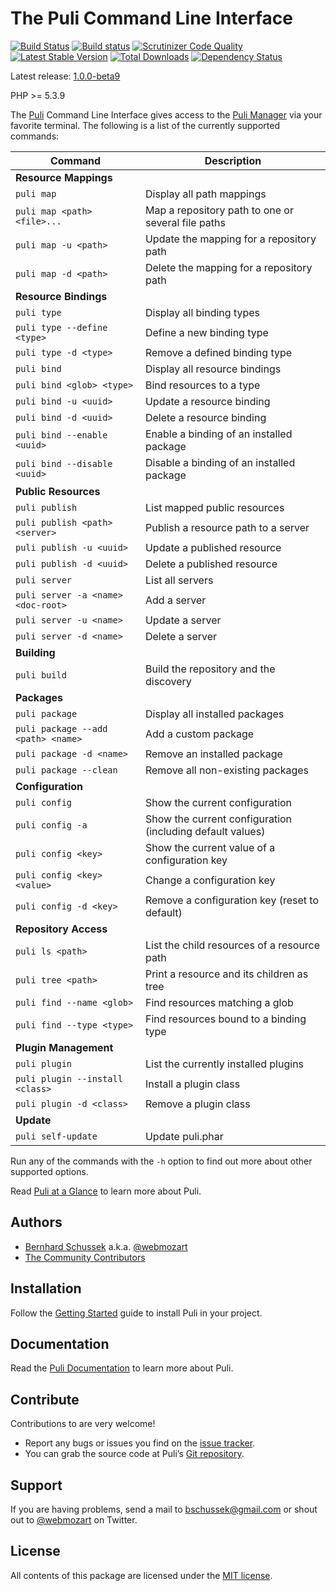 The Puli Command Line Interface
===============================

[![Build Status](https://travis-ci.org/puli/cli.svg?branch=master)](https://travis-ci.org/puli/cli)
[![Build status](https://ci.appveyor.com/api/projects/status/n06gckamgc2lr8vl/branch/master?svg=true)](https://ci.appveyor.com/project/webmozart/cli/branch/master)
[![Scrutinizer Code Quality](https://scrutinizer-ci.com/g/puli/cli/badges/quality-score.png?b=master)](https://scrutinizer-ci.com/g/puli/cli/?branch=master)
[![Latest Stable Version](https://poser.pugx.org/puli/cli/v/stable.svg)](https://packagist.org/packages/puli/cli)
[![Total Downloads](https://poser.pugx.org/puli/cli/downloads.svg)](https://packagist.org/packages/puli/cli)
[![Dependency Status](https://www.versioneye.com/php/puli:cli/1.0.0/badge.svg)](https://www.versioneye.com/php/puli:cli/1.0.0)

Latest release: [1.0.0-beta9](https://packagist.org/packages/puli/cli#1.0.0-beta9)

PHP >= 5.3.9

The [Puli] Command Line Interface gives access to the [Puli Manager] via your
favorite terminal. The following is a list of the currently supported commands:

Command                              | Description
------------------------------------ | -------------
**Resource Mappings**                |
`puli map`                           | Display all path mappings
`puli map <path> <file>...`          | Map a repository path to one or several file paths
`puli map -u <path>`                 | Update the mapping for a repository path
`puli map -d <path>`                 | Delete the mapping for a repository path
**Resource Bindings**                |
`puli type`                          | Display all binding types
`puli type --define <type>`          | Define a new binding type
`puli type -d <type>`                | Remove a defined binding type
`puli bind`                          | Display all resource bindings
`puli bind <glob> <type>`            | Bind resources to a type
`puli bind -u <uuid>`                | Update a resource binding
`puli bind -d <uuid>`                | Delete a resource binding
`puli bind --enable <uuid>`          | Enable a binding of an installed package
`puli bind --disable <uuid>`         | Disable a binding of an installed package
**Public Resources**                 |
`puli publish`                       | List mapped public resources
`puli publish <path> <server>`       | Publish a resource path to a server
`puli publish -u <uuid>`             | Update a published resource
`puli publish -d <uuid>`             | Delete a published resource
`puli server`                        | List all servers
`puli server -a <name> <doc-root>`   | Add a server
`puli server -u <name>`              | Update a server
`puli server -d <name>`              | Delete a server
**Building**                         |
`puli build`                         | Build the repository and the discovery
**Packages**                         |
`puli package`                       | Display all installed packages
`puli package --add <path> <name>`   | Add a custom package
`puli package -d <name>`             | Remove an installed package
`puli package --clean`               | Remove all non-existing packages
**Configuration**                    |
`puli config`                        | Show the current configuration
`puli config -a`                     | Show the current configuration (including default values)
`puli config <key>`                  | Show the current value of a configuration key
`puli config <key> <value>`          | Change a configuration key
`puli config -d <key>`               | Remove a configuration key (reset to default)
**Repository Access**                |
`puli ls <path>`                     | List the child resources of a resource path
`puli tree <path>`                   | Print a resource and its children as tree
`puli find --name <glob>`            | Find resources matching a glob
`puli find --type <type>`            | Find resources bound to a binding type
**Plugin Management**                |
`puli plugin`                        | List the currently installed plugins
`puli plugin --install <class>`      | Install a plugin class
`puli plugin -d <class>`             | Remove a plugin class
**Update**                           |
`puli self-update`                   | Update puli.phar

Run any of the commands with the `-h` option to find out more about other
supported options.

Read [Puli at a Glance] to learn more about Puli.

Authors
-------

* [Bernhard Schussek] a.k.a. [@webmozart]
* [The Community Contributors]

Installation
------------

Follow the [Getting Started] guide to install Puli in your project.

Documentation
-------------

Read the [Puli Documentation] to learn more about Puli.

Contribute
----------

Contributions to are very welcome!

* Report any bugs or issues you find on the [issue tracker].
* You can grab the source code at Puli’s [Git repository].

Support
-------

If you are having problems, send a mail to bschussek@gmail.com or shout out to
[@webmozart] on Twitter.

License
-------

All contents of this package are licensed under the [MIT license].

[Puli]: http://puli.io
[Puli Manager]: https://github.com/puli/manager
[Bernhard Schussek]: http://webmozarts.com
[The Community Contributors]: https://github.com/puli/cli/graphs/contributors
[Getting Started]: http://docs.puli.io/en/latest/getting-started.html
[Puli Documentation]: http://docs.puli.io/en/latest/index.html
[Puli at a Glance]: http://docs.puli.io/en/latest/at-a-glance.html
[issue tracker]: https://github.com/puli/issues/issues
[Git repository]: https://github.com/puli/cli
[@webmozart]: https://twitter.com/webmozart
[MIT license]: LICENSE

